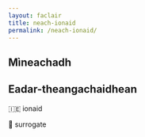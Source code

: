 ```yaml
---
layout: faclair
title: neach-ionaid
permalink: /neach-ionaid/
---
```


## Mìneachadh

## Eadar-theangachaidhean

&#x1f1ee;&#x1f1ea; ionaid

&#x1f3f4;&#xe0067;&#xe0062;&#xe0065;&#xe006e;&#xe0067;&#xe007f; surrogate